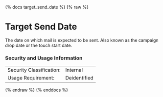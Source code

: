 {% docs target_send_date %}
{% raw %}

# Target Send Date

The date on which mail is expected to be sent.  Also known as the campaign drop date or the touch start date.

### Security and Usage Information
|    |    |
|---|---|
|Security Classification:| Internal |
|Usage Requirement:| Deidentified |

{% endraw %}
{% enddocs %}
